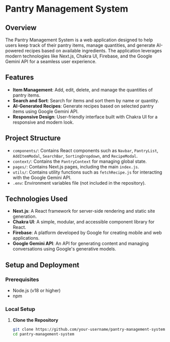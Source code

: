 # Pantry Management System

## Overview

The Pantry Management System is a web application designed to help users keep track of their pantry items, manage quantities, and generate AI-powered recipes based on available ingredients. The application leverages modern technologies like Next.js, Chakra UI, Firebase, and the Google Gemini API for a seamless user experience.

## Features

- **Item Management**: Add, edit, delete, and manage the quantities of pantry items.
- **Search and Sort**: Search for items and sort them by name or quantity.
- **AI-Generated Recipes**: Generate recipes based on selected pantry items using Google Gemini API.
- **Responsive Design**: User-friendly interface built with Chakra UI for a responsive and modern look.

## Project Structure

- `components/`: Contains React components such as `Navbar`, `PantryList`, `AddItemModal`, `SearchBar`, `SortingDropdown`, and `RecipeModal`.
- `context/`: Contains the `PantryContext` for managing global state.
- `pages/`: Contains Next.js pages, including the main `index.js`.
- `utils/`: Contains utility functions such as `fetchRecipe.js` for interacting with the Google Gemini API.
- `.env`: Environment variables file (not included in the repository).

## Technologies Used

- **Next.js**: A React framework for server-side rendering and static site generation.
- **Chakra UI**: A simple, modular, and accessible component library for React.
- **Firebase**: A platform developed by Google for creating mobile and web applications.
- **Google Gemini API**: An API for generating content and managing conversations using Google's generative models.

## Setup and Deployment

### Prerequisites

- Node.js (v18 or higher)
- npm

### Local Setup

1. **Clone the Repository**
   ```bash
   git clone https://github.com/your-username/pantry-management-system.git
   cd pantry-management-system

